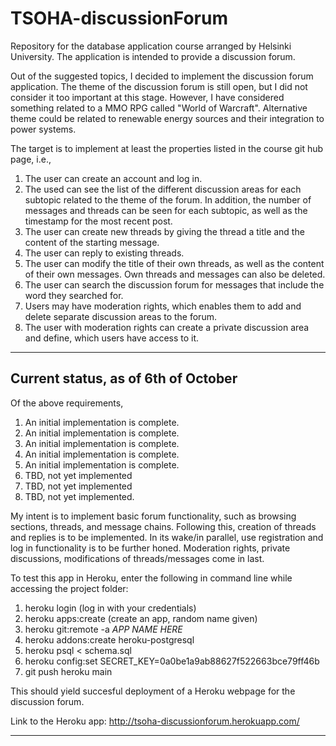# TSOHA-discussionForum
Repository for the database application course arranged by Helsinki University. The application is intended to provide a discussion forum.

Out of the suggested topics, I decided to implement the discussion forum application. The theme of the discussion forum is still open, but I did not consider it too important at this stage. However, I have considered something related to a MMO RPG called "World of Warcraft". Alternative theme could be related to renewable energy sources and their integration to power systems.

The target is to implement at least the properties listed in the course git hub page, i.e.,
1. The user can create an account and log in.
2. The used can see the list of the different discussion areas for each subtopic related to the theme of the forum. In addition, the number of messages and threads can be seen for each subtopic, as well as the timestamp for the most recent post.
3. The user can create new threads by giving the thread a title and the content of the starting message.
4. The user can reply to existing threads.
5. The user can modify the title of their own threads, as well as the content of their own messages. Own threads and messages can also be deleted.
6. The user can search the discussion forum for messages that include the word they searched for.
7. Users may have moderation rights, which enables them to add and delete separate discussion areas to the forum.
8. The user with moderation rights can create a private discussion area and define, which users have access to it.

---------------------------------------
Current status, as of 6th of October
---------------------------------------
Of the above requirements,
1. An initial implementation is complete.
2. An initial implementation is complete.
3. An initial implementation is complete.
4. An initial implementation is complete.
5. An initial implementation is complete.
6. TBD, not yet implemented
7. TBD, not yet implemented
8. TBD, not yet implemented.

My intent is to implement basic forum functionality, such as browsing sections, threads, and message chains. Following this, creation of threads and replies is to be implemented. In its wake/in parallel, use registration and log in functionality is to be further honed. Moderation rights, private discussions, modifications of threads/messages come in last.

To test this app in Heroku, enter the following in command line while accessing the project folder:
1. heroku login (log in with your credentials)
2. heroku apps:create (create an app, random name given)
3. heroku git:remote -a *APP NAME HERE*
4. heroku addons:create heroku-postgresql
5. heroku psql < schema.sql
6. heroku config:set SECRET_KEY=0a0be1a9ab88627f522663bce79ff46b
7. git push heroku main

This should yield succesful deployment of a Heroku webpage for the discussion forum.

Link to the Heroku app: http://tsoha-discussionforum.herokuapp.com/

---------------------------------------